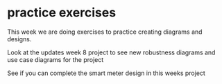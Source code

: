 # practice exercises

This week we are doing exercises to practice creating diagrams and designs. 

Look at the updates week 8 project to see new robustness diagrams and use case diagrams for the project

See if you can complete the smart meter design in this weeks project